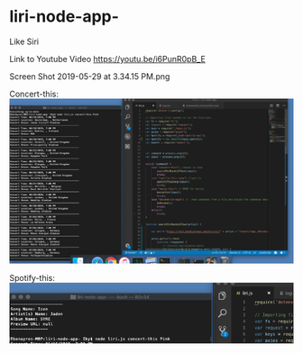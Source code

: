 # liri-node-app-
Like Siri 

Link to Youtube Video
https://youtu.be/i6PunR0pB_E



Screen Shot 2019-05-29 at 3.34.15 PM.png



Concert-this: 
![alt text](https://github.com/3ryanob3/liri-node-app-/blob/master/Screen%20Shot%202019-05-29%20at%203.33.47%20PM.png?raw=true")

Spotify-this: 
![alt text][logo]

[logo]: https://github.com/3ryanob3/liri-node-app-/blob/master/Screen%20Shot%202019-05-29%20at%203.34.15%20PM.png?raw=true"
